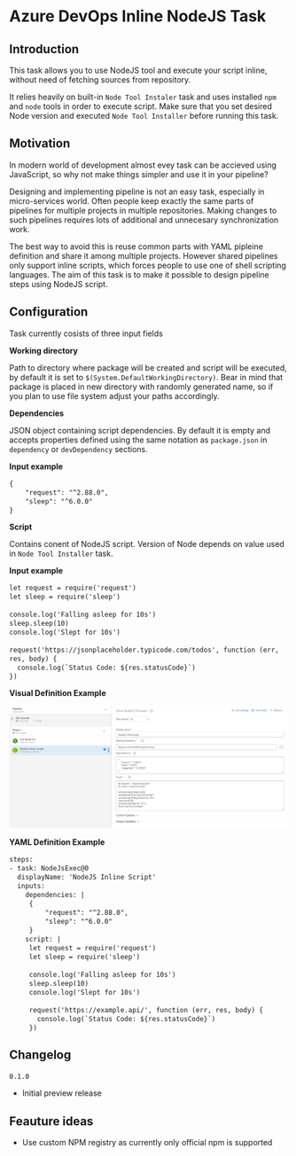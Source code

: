 # Azure DevOps Inline NodeJS Task
## Introduction

This task allows you to use NodeJS tool and execute your script inline, without need of fetching sources from repository.

It relies heavily on built-in `Node Tool Instaler` task and uses installed `npm` and `node` tools in order to execute script. Make sure that you set desired Node version and executed `Node Tool Installer` before running this task.

## Motivation
In modern world of development almost evey task can be accieved using JavaScript, so why not make things simpler and use it in your pipeline?

Designing and implementing pipeline is not an easy task, especially in micro-services world. Often people keep exactly the same parts of pipelines for multiple projects in multiple repositories. Making changes to such pipelines requires lots of additional and unnecesary synchronization work.

The best way to avoid this is reuse common parts with YAML pipleine definition and share it among multiple projects. However shared pipelines only support inline scripts, which forces people to use one of shell scripting languages. The aim of this task is to make it possible to design pipeline steps using NodeJS script.


## Configuration
Task currently cosists of three input fields

**Working directory**

Path to directory where package will be created and script will be executed, by default it is set to `$(System.DefaultWorkingDirectory)`. 
Bear in mind that package is placed in new directory with randomly generated name, so if you plan to use file system adjust your paths accordingly.

**Dependencies**

JSON object containing script dependencies. By default it is empty and accepts properties defined using the same notation as `package.json` in `dependency` or `devDependency` sections.

**Input example**

```
{
    "request": "^2.88.0",
    "sleep": "^6.0.0"
}
```
**Script**

Contains conent of NodeJS script. Version of Node depends on value used in `Node Tool Installer` task.


**Input example**
```
let request = require('request')
let sleep = require('sleep')

console.log('Falling asleep for 10s')
sleep.sleep(10)
console.log('Slept for 10s')

request('https://jsonplaceholder.typicode.com/todos', function (err, res, body) {
  console.log(`Status Code: ${res.statusCode}`)
})
```

**Visual Definition Example**

![](./images/task-example.png)

**YAML Definition Example**

```
steps:
- task: NodeJsExec@0
  displayName: 'NodeJS Inline Script'
  inputs:
    dependencies: |
     {
         "request": "^2.88.0",
         "sleep": "^6.0.0"
     }
    script: |
     let request = require('request')
     let sleep = require('sleep')

     console.log('Falling asleep for 10s')
     sleep.sleep(10)
     console.log('Slept for 10s')

     request('https://example.api/', function (err, res, body) {
       console.log(`Status Code: ${res.statusCode}`)
     })

```

## Changelog

`0.1.0`
* Initial preview release

## Feauture ideas
* Use custom NPM registry as currently only official npm is supported
